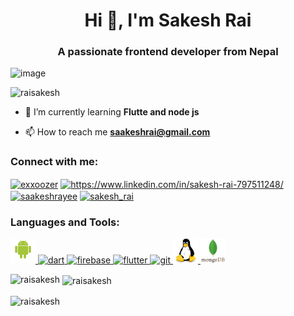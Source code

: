 <h1 align="center">Hi 👋, I'm Sakesh Rai</h1>
<h3 align="center">A passionate frontend developer from Nepal</h3>

![image](https://github.com/raiSakesh/raiSakesh/assets/40639761/715f66d2-43bb-40a1-a129-008f2409a4d0)

<p align="left"> <img src="https://komarev.com/ghpvc/?username=raisakesh&label=Profile%20views&color=0e75b6&style=flat" alt="raisakesh" /> </p>

- 🌱 I’m currently learning **Flutte and node js**

- 📫 How to reach me **saakeshrai@gmail.com**

<h3 align="left">Connect with me:</h3>
<p align="left">
<a href="https://twitter.com/exxoozer" target="blank"><img align="center" src="https://raw.githubusercontent.com/rahuldkjain/github-profile-readme-generator/master/src/images/icons/Social/twitter.svg" alt="exxoozer" height="30" width="40" /></a>
<a href="https://linkedin.com/in/https://www.linkedin.com/in/sakesh-rai-797511248/" target="blank"><img align="center" src="https://raw.githubusercontent.com/rahuldkjain/github-profile-readme-generator/master/src/images/icons/Social/linked-in-alt.svg" alt="https://www.linkedin.com/in/sakesh-rai-797511248/" height="30" width="40" /></a>
<a href="https://fb.com/saakeshrayee" target="blank"><img align="center" src="https://raw.githubusercontent.com/rahuldkjain/github-profile-readme-generator/master/src/images/icons/Social/facebook.svg" alt="saakeshrayee" height="30" width="40" /></a>
<a href="https://instagram.com/sakesh_rai" target="blank"><img align="center" src="https://raw.githubusercontent.com/rahuldkjain/github-profile-readme-generator/master/src/images/icons/Social/instagram.svg" alt="sakesh_rai" height="30" width="40" /></a>
</p>

<h3 align="left">Languages and Tools:</h3>
<p align="left"> <a href="https://developer.android.com" target="_blank" rel="noreferrer"> <img src="https://raw.githubusercontent.com/devicons/devicon/master/icons/android/android-original-wordmark.svg" alt="android" width="40" height="40"/> </a> <a href="https://dart.dev" target="_blank" rel="noreferrer"> <img src="https://www.vectorlogo.zone/logos/dartlang/dartlang-icon.svg" alt="dart" width="40" height="40"/> </a> <a href="https://firebase.google.com/" target="_blank" rel="noreferrer"> <img src="https://www.vectorlogo.zone/logos/firebase/firebase-icon.svg" alt="firebase" width="40" height="40"/> </a> <a href="https://flutter.dev" target="_blank" rel="noreferrer"> <img src="https://www.vectorlogo.zone/logos/flutterio/flutterio-icon.svg" alt="flutter" width="40" height="40"/> </a> <a href="https://git-scm.com/" target="_blank" rel="noreferrer"> <img src="https://www.vectorlogo.zone/logos/git-scm/git-scm-icon.svg" alt="git" width="40" height="40"/> </a> <a href="https://www.linux.org/" target="_blank" rel="noreferrer"> <img src="https://raw.githubusercontent.com/devicons/devicon/master/icons/linux/linux-original.svg" alt="linux" width="40" height="40"/> </a> <a href="https://www.mongodb.com/" target="_blank" rel="noreferrer"> <img src="https://raw.githubusercontent.com/devicons/devicon/master/icons/mongodb/mongodb-original-wordmark.svg" alt="mongodb" width="40" height="40"/> </a> </p>

<p><img align="left" src="https://github-readme-stats.vercel.app/api/top-langs?username=raisakesh&show_icons=true&locale=en&layout=compact" alt="raisakesh" /></p>

<p>&nbsp;<img align="center" src="https://github-readme-stats.vercel.app/api?username=raisakesh&show_icons=true&locale=en" alt="raisakesh" /></p>

<p><img align="center" src="https://github-readme-streak-stats.herokuapp.com/?user=raisakesh&" alt="raisakesh" /></p>
